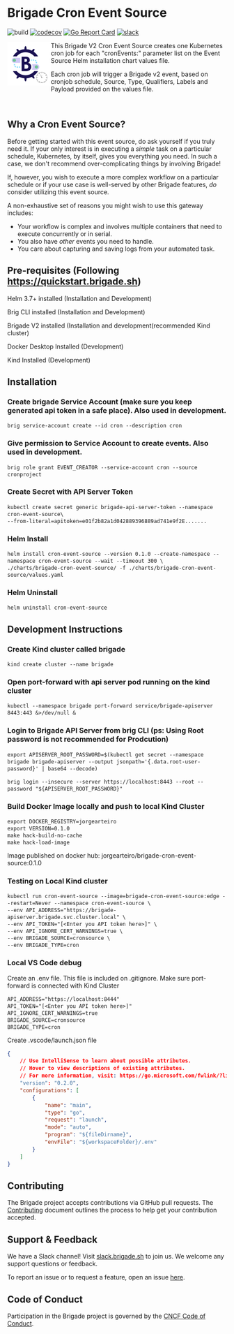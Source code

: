 # Brigade Cron Event Source

![build](https://badgr.brigade2.io/v1/github/checks/brigadecore/brigade-cron-event-source/badge.svg?appID=99005)
[![codecov](https://codecov.io/gh/brigadecore/brigade-cron-event-source/branch/main/graph/badge.svg?token=ZSac3nWz6M)](https://codecov.io/gh/brigadecore/brigade-cron-event-source)
[![Go Report Card](https://goreportcard.com/badge/github.com/brigadecore/brigade-cron-event-source)](https://goreportcard.com/report/github.com/brigadecore/brigade-cron-event-source)
[![slack](https://img.shields.io/badge/slack-brigade-brightgreen.svg?logo=slack)](https://kubernetes.slack.com/messages/C87MF1RFD)

<img width="100" align="left" src="logo.png">

This Brigade V2 Cron Event Source creates one Kubernetes cron job for each "cronEvents:" parameter list on the Event Source Helm installation chart values file. 

Each cron job will trigger a Brigade v2 event, based on cronjob schedule, Source, Type, Qualifiers, Labels and Payload provided on the values file.

<br clear="left"/>

## Why a Cron Event Source?

Before getting started with this event source, do ask yourself if you truly need
it. If your only interest is in executing a _simple_ task on a particular
schedule, Kubernetes, by itself, gives you everything you need. In such a case,
we don't recommend over-complicating things by involving Brigade!

If, however, you wish to execute a more complex workflow on a particular
schedule or if your use case is well-served by other Brigade features, _do_
consider utilizing this event source.

A non-exhaustive set of reasons you might wish to use this gateway includes:

* Your workflow is complex and involves multiple containers that need to execute
  concurrently or in serial.
* You also have _other_ events you need to handle.
* You care about capturing and saving logs from your automated task.

## Pre-requisites (Following https://quickstart.brigade.sh)
Helm 3.7+ installed (Installation and Development)

Brig CLI installed (Installation and Development)

Brigade V2 installed (Installation and development(recommended Kind cluster)

Docker Desktop Installed (Development)

Kind Installed (Development)

## Installation

### Create brigade Service Account (make sure you keep generated api token in a safe place). Also used in development.
```console
brig service-account create --id cron --description cron
```
### Give permission to Service Account to create events. Also used in development.
```console
brig role grant EVENT_CREATOR --service-account cron --source cronproject
```
### Create Secret with API Server Token
```console
kubectl create secret generic brigade-api-server-token --namespace cron-event-source\
--from-literal=apitoken=e01f2b82a1d042889396889ad741e9f2E.......
```
### Helm Install
```Console
helm install cron-event-source --version 0.1.0 --create-namespace --namespace cron-event-source --wait --timeout 300 \
./charts/brigade-cron-event-source/ -f ./charts/brigade-cron-event-source/values.yaml 
```
### Helm Uninstall
```console
helm uninstall cron-event-source
````

## Development Instructions
### Create Kind cluster called brigade
```console
kind create cluster --name brigade
```
### Open port-forward with api server pod running on the kind cluster
```console
kubectl --namespace brigade port-forward service/brigade-apiserver 8443:443 &>/dev/null &
```
### Login to Brigade API Server from brig CLI (ps: Using Root password is not recommended for Prodcution)
```console
export APISERVER_ROOT_PASSWORD=$(kubectl get secret --namespace brigade brigade-apiserver --output jsonpath='{.data.root-user-password}' | base64 --decode)
```
```console
brig login --insecure --server https://localhost:8443 --root --password "${APISERVER_ROOT_PASSWORD}"
```
### Build Docker Image locally and push to local Kind Cluster
```console
export DOCKER_REGISTRY=jorgearteiro
export VERSION=0.1.0
make hack-build-no-cache
make hack-load-image
```

Image published on docker hub: jorgearteiro/brigade-cron-event-source:0.1.0
### Testing on Local Kind cluster
```console
kubectl run cron-event-source --image=brigade-cron-event-source:edge --restart=Never --namespace cron-event-source \
--env API_ADDRESS="https://brigade-apiserver.brigade.svc.cluster.local" \
--env API_TOKEN="[<Enter you API token here>]" \
--env API_IGNORE_CERT_WARNINGS=true \
--env BRIGADE_SOURCE=cronsource \
--env BRIGADE_TYPE=cron
```

### Local VS Code debug
Create an .env file. This file is included on .gitignore. Make sure port-forward is connected with Kind Cluster
```console
API_ADDRESS="https://localhost:8444"
API_TOKEN="[<Enter you API token here>]"
API_IGNORE_CERT_WARNINGS=true
BRIGADE_SOURCE=cronsource
BRIGADE_TYPE=cron
```
Create .vscode/launch.json file
```json
{
    // Use IntelliSense to learn about possible attributes.
    // Hover to view descriptions of existing attributes.
    // For more information, visit: https://go.microsoft.com/fwlink/?linkid=830387
    "version": "0.2.0",
    "configurations": [
        {
            "name": "main",
            "type": "go",
            "request": "launch",
            "mode": "auto",
            "program": "${fileDirname}",
            "envFile": "${workspaceFolder}/.env"
        }
    ]
}
```

## Contributing

The Brigade project accepts contributions via GitHub pull requests. The
[Contributing](CONTRIBUTING.md) document outlines the process to help get your
contribution accepted.

## Support & Feedback

We have a Slack channel! Visit [slack.brigade.sh](https://slack.brigade.sh) to
join us. We welcome any support questions or feedback.

To report an issue or to request a feature, open an issue
[here](https://github.com/brigadecore/brigade-cron-event-source/issues).

## Code of Conduct

Participation in the Brigade project is governed by the
[CNCF Code of Conduct](https://github.com/cncf/foundation/blob/master/code-of-conduct.md).
